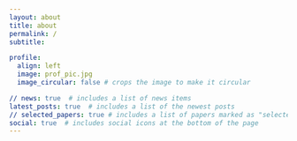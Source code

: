 ```yaml
---
layout: about
title: about
permalink: /
subtitle: 

profile:
  align: left
  image: prof_pic.jpg
  image_circular: false # crops the image to make it circular

// news: true  # includes a list of news items
latest_posts: true  # includes a list of the newest posts
// selected_papers: true # includes a list of papers marked as "selected={true}"
social: true  # includes social icons at the bottom of the page
---
```


